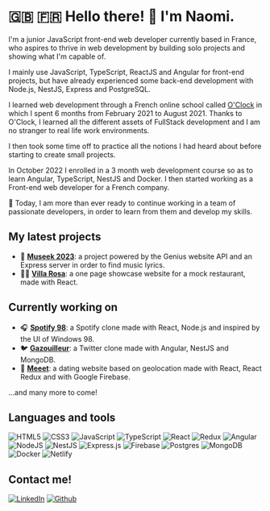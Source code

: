 # 🇬🇧 🇫🇷  Hello there! 👋 I'm Naomi.

I'm a junior JavaScript front-end web developer currently based in France, who aspires to thrive in web development by building solo projects and showing what I'm capable of.

I mainly use JavaScript, TypeScript, ReactJS and Angular for front-end projects, but have already experienced some back-end development with Node.js, NestJS, Express and PostgreSQL.

I learned web development through a French online school called [O'Clock](https://oclock.io) in which I spent 6 months from February 2021 to August 2021. Thanks to O'Clock, I learned all the different assets of FullStack development and I am no stranger to real life work environments.

I then took some time off to practice all the notions I had heard about before starting to create small projects.

In October 2022 I enrolled in a 3 month web development course so as to learn Angular, TypeScript, NestJS and Docker. I then started working as a Front-end web developer for a French company.

💼 Today, I am more than ever ready to continue working in a team of passionate developers, in order to learn from them and develop my skills. 

## My latest projects
- 🎵 [**Museek 2023**](https://github.com/naomi-lgt/Museek-2023): a project powered by the Genius website API and an Express server in order to find music lyrics.
- 🧑‍🍳 [**Villa Rosa**](https://github.com/naomi-lgt/villa-rosa): a one page showcase website for a mock restaurant, made with React.

## Currently working on
- 🎧 [**Spotify 98**](https://github.com/naomi-lgt/spotify-98): a Spotify clone made with React, Node.js and inspired by the UI of Windows 98.
- 🐦 [**Gazouilleur**](https://github.com/naomi-lgt/gazouilleur): a Twitter clone made with Angular, NestJS and MongoDB.
- 💜 [**Meeet**](https://github.com/naomi-lgt/meeet-react-js): a dating website based on geolocation made with React, React Redux and with Google Firebase.

...and many more to come!

## Languages and tools

![HTML5](https://img.shields.io/badge/html5-%23E34F26.svg?style=for-the-badge&logo=html5&logoColor=white)
![CSS3](https://img.shields.io/badge/css3-%231572B6.svg?style=for-the-badge&logo=css3&logoColor=white)
![JavaScript](https://img.shields.io/badge/javascript-%23323330.svg?style=for-the-badge&logo=javascript&logoColor=%23F7DF1E)
![TypeScript](https://img.shields.io/badge/typescript-%23007ACC.svg?style=for-the-badge&logo=typescript&logoColor=white)
![React](https://img.shields.io/badge/react-%2320232a.svg?style=for-the-badge&logo=react&logoColor=%2361DAFB)
![Redux](https://img.shields.io/badge/redux-%23593d88.svg?style=for-the-badge&logo=redux&logoColor=white)
![Angular](https://img.shields.io/badge/angular-%23DD0031.svg?style=for-the-badge&logo=angular&logoColor=white)
![NodeJS](https://img.shields.io/badge/node.js-6DA55F?style=for-the-badge&logo=node.js&logoColor=white)
![NestJS](https://img.shields.io/badge/nestjs-%23E0234E.svg?style=for-the-badge&logo=nestjs&logoColor=white)
![Express.js](https://img.shields.io/badge/express.js-%23404d59.svg?style=for-the-badge&logo=express&logoColor=%2361DAFB)
![Firebase](https://img.shields.io/badge/Firebase-039BE5?style=for-the-badge&logo=Firebase&logoColor=white)
![Postgres](https://img.shields.io/badge/postgres-%23316192.svg?style=for-the-badge&logo=postgresql&logoColor=white)
![MongoDB](https://img.shields.io/badge/MongoDB-%234ea94b.svg?style=for-the-badge&logo=mongodb&logoColor=white)
![Docker](https://img.shields.io/badge/docker-%230db7ed.svg?style=for-the-badge&logo=docker&logoColor=white)
![Netlify](https://img.shields.io/badge/netlify-%23000000.svg?style=for-the-badge&logo=netlify&logoColor=#00C7B7)

## Contact me!
<a href="https://www.linkedin.com/in/naomi-legentil-51798a265/" target="_blank"><img alt="LinkedIn" src="https://img.shields.io/badge/linkedin-%230077B5.svg?&style=for-the-badge&logo=linkedin&logoColor=white" /></a>
<a href="https://github.com/naomi-lgt" target="_blank"><img alt="Github" src="https://img.shields.io/badge/GitHub-%2312100E.svg?&style=for-the-badge&logo=Github&logoColor=white" /></a>
